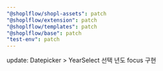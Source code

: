 ```yaml
---
"@shoplflow/shopl-assets": patch
"@shoplflow/extension": patch
"@shoplflow/templates": patch
"@shoplflow/base": patch
"test-env": patch
---
```


update: Datepicker > YearSelect 선택 년도 focus 구현
